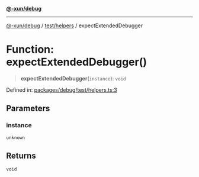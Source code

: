 [**@-xun/debug**](../../../README.md)

***

[@-xun/debug](../../../README.md) / [test/helpers](../README.md) / expectExtendedDebugger

# Function: expectExtendedDebugger()

> **expectExtendedDebugger**(`instance`): `void`

Defined in: [packages/debug/test/helpers.ts:3](https://github.com/Xunnamius/rejoinder/blob/f64c1e0c19bc97c588be2ae8d7b20734d4ed6719/packages/debug/test/helpers.ts#L3)

## Parameters

### instance

`unknown`

## Returns

`void`
